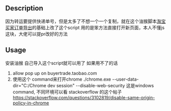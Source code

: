 ## Description
因为转运要提供快递单号，但是太多了不想一个一个复制，就在这个油猴脚本[淘宝买家订单导出](https://greasyfork.org/en/scripts/414444-%E6%B7%98%E5%AE%9D%E4%B9%B0%E5%AE%B6%E8%AE%A2%E5%8D%95%E5%AF%BC%E5%87%BA)的基础上改了这个script 用的是笨方法直接打开新页面，本人不懂js这块，大佬可以提pr改好的方法
## Usage
安装油猴 自己导入这个script就可以用了
如果用不了的话
1. allow pop up on buyertrade.taobao.com
2. 使用这个 command来打开chrome ./chrome.exe --user-data-dir="C:/Chrome dev session" --disable-web-security 这是windows command, 不同环境可以看 stackoverflow 的这个帖子 https://stackoverflow.com/questions/3102819/disable-same-origin-policy-in-chrome
